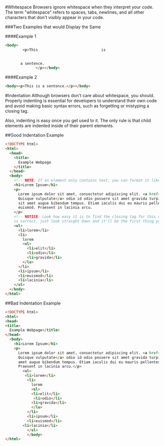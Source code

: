 #Whitespace
Browsers ignore whitespace when they interpret your code. The term "whitespace" refers to spaces, tabs, newlines, and all other characters that don't visibly appear in your code.

###Two Examples that would Display the Same

####Example 1
```html
<body>
        <p>This                             is    
        
        
       a sentence.
              </p></body>
```

####Example 2
```html
<body><p>This is a sentence.</p></body>
```

#Indentation
Although browsers don't care about whitespace, you should. Properly indenting is essential for developers to understand their own code and avoid making basic syntax errors, such as forgetting or mistyping a closing tag.

Also, indenting is easy once you get used to it. The only rule is that child elements are indented inside of their parent elements.

##Good Indentation Example
```html
<!DOCTYPE html>
<html>
  <head>
    <title>
      Example Webpage
    </title>
  </head>
  <body>
    <!-- NOTE: If an element only contains text, you can format it like this h1 -->
    <h1>Lorem Ipsum</h1>
    <p>
      Lorem ipsum dolor sit amet, consectetur adipiscing elit. <a href="http://christensenacademy.org">
      Quisque vulputate</a> odio id odio posuere sit amet gravida turpis ultrices. Sed pharetra arcu 
      sit amet augue bibendum tempus. Etiam iaculis dui eu mauris pellentesque fringilla interdum elit 
      euismod. Praesent in lacinia arcu.
    </p>
    <!-- NOTICE: Look how easy it is to find the closing tag for this ul element. Because the indentation 
    is correct, just look straight down and it'll be the first thing you see! -->
    <ul>
      <li>lorem</li>
      <li>
        lorem
        <ul>
          <li>elit</li>
          <li>odio</li>
          <li>gravida</li>
        </lu>
      </li>
      <li>ipsum</li>
      <li>euismod</li>
      <li>lacinia</li>
    </ul>
  </body>
</html>
```
##Bad Indentation Example
```html
<!DOCTYPE html>
<html>
<head>
<title>
  Example Webpage</title>
</head>
  <body>
    <h1>Lorem Ipsum</h1>
    <p>
      Lorem ipsum dolor sit amet, consectetur adipiscing elit. <a href="http://christensenacademy.org">
      Quisque vulputate</a> odio id odio posuere sit amet gravida turpis ultrices. Sed pharetra arcu sit 
      amet augue bibendum tempus. Etiam iaculis dui eu mauris pellentesque fringilla interdum elit euismod.
      Praesent in lacinia arcu.</p>
        <ul>
         <li>lorem</li>
          <li>
            lorem
            <ul>
            <li>elit</li>
             <li>odio</li>
            <li>gravida</li>
            </lu>
          </li>
          <li>ipsum</li>
          <li>euismod</li>
        <li>lacinia</li>
          </ul>
          </body>
</html>
```
